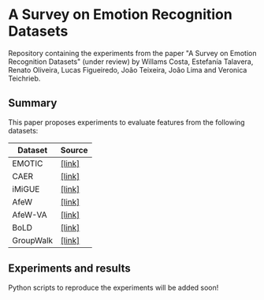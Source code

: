 # A Survey on Emotion Recognition Datasets
Repository containing the experiments from the paper "A Survey on Emotion Recognition Datasets" (under review) by Willams Costa, Estefanía Talavera, Renato Oliveira, Lucas Figueiredo, João Teixeira, João Lima and Veronica Teichrieb.

## Summary
This paper proposes experiments to evaluate features from the following datasets:

|Dataset|Source|
|--|--|
|EMOTIC|[\[link\]](https://s3.sunai.uoc.edu/emotic/index.html)|
|CAER|[\[link\]](https://caer-dataset.github.io/)|
|iMiGUE|[\[link\]](https://github.com/linuxsino/iMiGUE)|
|AfeW|[\[link\]](https://cs.anu.edu.au/few/AFEW.html)|
|AfeW-VA|[\[link\]](https://ibug.doc.ic.ac.uk/resources/afew-va-database/)|
|BoLD|[\[link\]](https://cydar.ist.psu.edu/emotionchallenge/index.php)|
|GroupWalk|[\[link\]](https://gamma.umd.edu/software/)|

## Experiments and results
Python scripts to reproduce the experiments will be added soon!